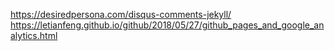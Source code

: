 https://desiredpersona.com/disqus-comments-jekyll/
https://letianfeng.github.io/github/2018/05/27/github_pages_and_google_analytics.html
